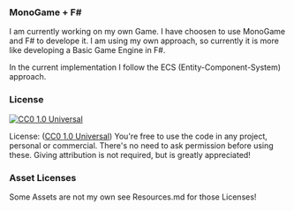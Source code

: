 ### MonoGame + F#

I am currently working on my own Game. I have choosen to use MonoGame
and F# to develope it. I am using my own approach, so currently it is more
like developing a Basic Game Engine in F#.

In the current implementation I follow the ECS (Entity-Component-System) approach.

### License

[![CC0 1.0 Universal](https://licensebuttons.net/p/zero/1.0/88x31.png)](http://creativecommons.org/publicdomain/zero/1.0/)

License: ([CC0 1.0 Universal](http://creativecommons.org/publicdomain/zero/1.0/)) You're free to use the code in any project, personal or commercial. There's no need to ask permission before using these. Giving attribution is not required, but is greatly appreciated!

### Asset Licenses

Some Assets are not my own see Resources.md for those Licenses!